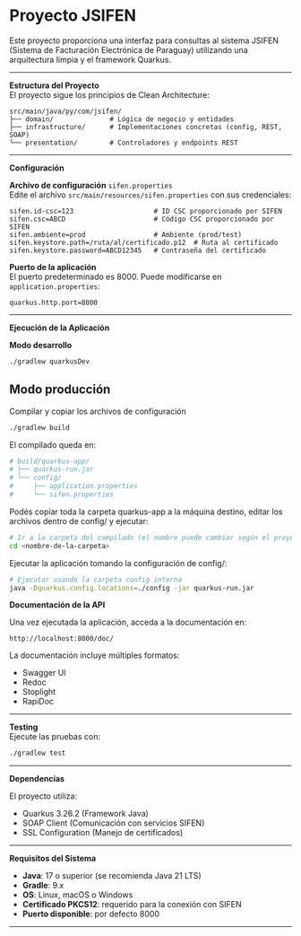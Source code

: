 # Proyecto JSIFEN

Este proyecto proporciona una interfaz para consultas al sistema JSIFEN (Sistema de Facturación Electrónica de Paraguay) utilizando una arquitectura limpia y el framework Quarkus.

---

**Estructura del Proyecto**  
El proyecto sigue los principios de Clean Architecture:

```
src/main/java/py/com/jsifen/
├── domain/              # Lógica de negocio y entidades
├── infrastructure/      # Implementaciones concretas (config, REST, SOAP)
└── presentation/        # Controladores y endpoints REST
```

---

**Configuración**

**Archivo de configuración** `sifen.properties`  
Edite el archivo `src/main/resources/sifen.properties` con sus credenciales:

```
sifen.id-csc=123                    # ID CSC proporcionado por SIFEN
sifen.csc=ABCD                      # Código CSC proporcionado por SIFEN
sifen.ambiente=prod                 # Ambiente (prod/test)
sifen.keystore.path=/ruta/al/certificado.p12  # Ruta al certificado
sifen.keystore.password=ABCD12345   # Contraseña del certificado
```

**Puerto de la aplicación**  
El puerto predeterminado es 8000. Puede modificarse en `application.properties`:

```
quarkus.http.port=8000
```

---

**Ejecución de la Aplicación**

**Modo desarrollo**
```bash
./gradlew quarkusDev
```



## Modo producción
 Compilar y copiar los archivos de configuración

```bash
./gradlew build
```
El compilado queda en:

```bash
# build/quarkus-app/
# ├── quarkus-run.jar
# └── config/
#     ├── application.properties
#     └── sifen.properties
```
Podés copiar toda la carpeta quarkus-app a la máquina destino,
editar los archivos dentro de config/ y ejecutar:

```bash
# Ir a la carpeta del compilado (el nombre puede cambiar según el proyecto)
cd <nombre-de-la-carpeta>
```
Ejecutar la aplicación tomando la configuración de config/:
```bash
# Ejecutar usando la carpeta config interna
java -Dquarkus.config.locations=./config -jar quarkus-run.jar
```

**Documentación de la API**

Una vez ejecutada la aplicación, acceda a la documentación en:

```
http://localhost:8000/doc/
```

La documentación incluye múltiples formatos:

* Swagger UI
* Redoc
* Stoplight
* RapiDoc

---

**Testing**  
Ejecute las pruebas con:

```bash
./gradlew test
```

---

**Dependencias**

El proyecto utiliza:

* Quarkus 3.26.2 (Framework Java)
* SOAP Client (Comunicación con servicios SIFEN)
* SSL Configuration (Manejo de certificados)

---

**Requisitos del Sistema**

* **Java**: 17 o superior (se recomienda Java 21 LTS)
* **Gradle**: 9.x
* **OS**: Linux, macOS o Windows
* **Certificado PKCS12**: requerido para la conexión con SIFEN
* **Puerto disponible**: por defecto 8000

---
